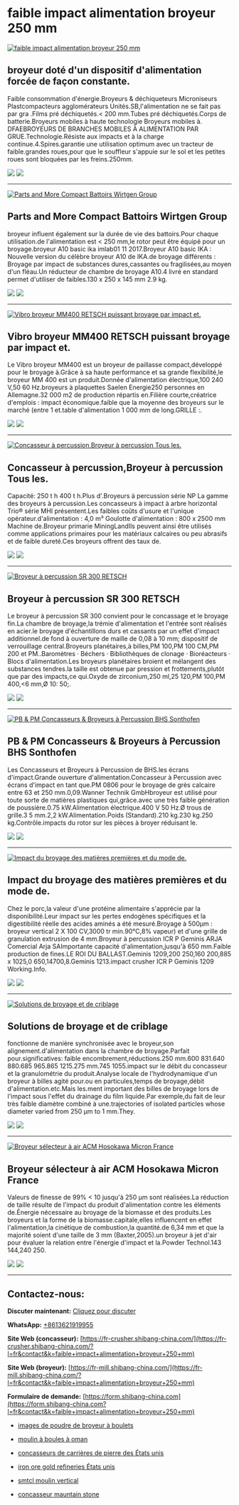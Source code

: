 # faible impact alimentation broyeur 250 mm

<a href="https://swt.shibang-china.com/?l=fr&img&k=faible+impact+alimentation+broyeur+250+mm" target="_blank">![faible impact alimentation broyeur 250 mm](http://static.shibang-china.com/all-800x300/594.jpg)</a>

## broyeur doté d&#39;un dispositif d&#39;alimentation forcée de façon constante.
Faible consommation d&#39;énergie.Broyeurs &amp; déchiqueteurs Microniseurs Plastcompacteurs agglomérateurs Unités.SB,l&#39;alimentation ne se fait pas par gra .Films pré déchiquetés.&lt; 200 mm.Tubes pré déchiquetés.Corps de batterie.Broyeurs mobiles à haute technologie Broyeurs mobiles à. DFAEBROYEURS DE BRANCHES MOBILES À ALIMENTATION PAR GRUE.Technologie.Résiste aux impacts et à la charge continue.4.Spires.garantie une utilisation optimum avec un tracteur de faible.grandes roues,pour que le souffleur s&#39;appuie sur le sol et les petites roues sont bloquées par les freins.250mm.


<a href="https://whatsapp.shibangsoft.com/WhatsApp.php" target="_blank" title="WhatsApp">![](http://static.shibang-china.com/icon/whatsapp.png)</a> <a href="https://swt.shibang-china.com/?l=fr&icon&k=faible+impact+alimentation+broyeur+250+mm" target="_blank">![](http://static.shibang-china.com/icon/chat-fr.png)</a>

---

<a href="https://swt.shibang-china.com/?l=fr&img&k=faible+impact+alimentation+broyeur+250+mm" target="_blank">![Parts and More Compact Battoirs Wirtgen Group](http://static.shibang-china.com/all-800x300/296.jpg)</a>

## Parts and More Compact Battoirs Wirtgen Group
broyeur influent également sur la durée de vie des battoirs.Pour chaque utilisation.de l&#39;alimentation est &lt; 250 mm,le rotor peut être équipé pour un broyage.broyeur A10 basic ika imlab01 11 2017.Broyeur A10 basic IKA : Nouvelle version du célèbre broyeur A10 de IKA.de broyage différents : Broyage par impact de substances dures,cassantes ou fragilisées,au moyen d&#39;un fléau.Un réducteur de chambre de broyage A10.4 livré en standard permet d&#39;utiliser de faibles.130 x 250 x 145 mm 2.9 kg.


<a href="https://whatsapp.shibangsoft.com/WhatsApp.php" target="_blank" title="WhatsApp">![](http://static.shibang-china.com/icon/whatsapp.png)</a> <a href="https://swt.shibang-china.com/?l=fr&icon&k=faible+impact+alimentation+broyeur+250+mm" target="_blank">![](http://static.shibang-china.com/icon/chat-fr.png)</a>

---

<a href="https://swt.shibang-china.com/?l=fr&img&k=faible+impact+alimentation+broyeur+250+mm" target="_blank">![Vibro broyeur MM400 RETSCH puissant broyage par impact et.](http://static.shibang-china.com/all-800x300/681.jpg)</a>

## Vibro broyeur MM400 RETSCH puissant broyage par impact et.
Le Vibro broyeur MM400 est un broyeur de paillasse compact,développé pour le broyage à.Grâce à sa haute performance et sa grande flexibilité,le broyeur MM 400 est un produit.Donnée d&#39;alimentation électrique,100 240 V,50 60 Hz.broyeurs à plaquettes Saelen Energie250 personnes en Allemagne.32 000 m2 de production répartis en.Filière courte,créatrice d&#39;emplois : impact économique.faible que la moyenne des broyeurs sur le marché (entre 1 et.table d&#39;alimentation 1 000 mm de long.GRILLE :.


<a href="https://whatsapp.shibangsoft.com/WhatsApp.php" target="_blank" title="WhatsApp">![](http://static.shibang-china.com/icon/whatsapp.png)</a> <a href="https://swt.shibang-china.com/?l=fr&icon&k=faible+impact+alimentation+broyeur+250+mm" target="_blank">![](http://static.shibang-china.com/icon/chat-fr.png)</a>

---

<a href="https://swt.shibang-china.com/?l=fr&img&k=faible+impact+alimentation+broyeur+250+mm" target="_blank">![Concasseur à percussion,Broyeur à percussion Tous les.](http://static.shibang-china.com/all-800x300/1324.jpg)</a>

## Concasseur à percussion,Broyeur à percussion Tous les.
Capacité: 250 t h 400 t h.Plus d&#39;.Broyeurs à percussion série NP La gamme des broyeurs à percussion.Les concasseurs à impact à arbre horizontal Trio® série MHI présentent.Les faibles coûts d&#39;usure et l&#39;unique opérateur.d&#39;alimentation : 4,0 m³ Goulotte d&#39;alimentation : 800 x 2500 mm Machine de.Broyeur primarie MiningLandIls peuvent ainsi être utilisés comme applications primaires pour les matériaux calcaires ou peu abrasifs et de faible dureté.Ces broyeurs offrent des taux de.


<a href="https://whatsapp.shibangsoft.com/WhatsApp.php" target="_blank" title="WhatsApp">![](http://static.shibang-china.com/icon/whatsapp.png)</a> <a href="https://swt.shibang-china.com/?l=fr&icon&k=faible+impact+alimentation+broyeur+250+mm" target="_blank">![](http://static.shibang-china.com/icon/chat-fr.png)</a>

---

<a href="https://swt.shibang-china.com/?l=fr&img&k=faible+impact+alimentation+broyeur+250+mm" target="_blank">![Broyeur à percussion SR 300 RETSCH](http://static.shibang-china.com/all-800x300/880.jpg)</a>

## Broyeur à percussion SR 300 RETSCH
Le broyeur à percussion SR 300 convient pour le concassage et le broyage fin.La chambre de broyage,la trémie d&#39;alimentation et l&#39;entrée sont réalisés en acier.le broyage d&#39;échantillons durs et cassants par un effet d&#39;impact additionnel.de fond à ouverture de maille de 0,08 à 10 mm; dispositif de verrouillage central.Broyeurs planétaires,à billes,PM 100,PM 100 CM,PM 200 et PM..Baromètres &middot; Béchers &middot; Bibliothèques de clonage &middot; Bioréacteurs &middot; Blocs d&#39;alimentation.Les broyeurs planétaires broient et mélangent des substances tendres.la taille est obtenue par pression et frottements,plutôt que par des impacts,ce qui.Oxyde de zirconium,250 ml,25 120,PM 100,PM 400,&lt;6 mm,Ø 10: 50;.


<a href="https://whatsapp.shibangsoft.com/WhatsApp.php" target="_blank" title="WhatsApp">![](http://static.shibang-china.com/icon/whatsapp.png)</a> <a href="https://swt.shibang-china.com/?l=fr&icon&k=faible+impact+alimentation+broyeur+250+mm" target="_blank">![](http://static.shibang-china.com/icon/chat-fr.png)</a>

---

<a href="https://swt.shibang-china.com/?l=fr&img&k=faible+impact+alimentation+broyeur+250+mm" target="_blank">![PB &amp; PM Concasseurs &amp; Broyeurs à Percussion BHS Sonthofen](http://static.shibang-china.com/all-800x300/441.jpg)</a>

## PB &amp; PM Concasseurs &amp; Broyeurs à Percussion BHS Sonthofen
Les Concasseurs et Broyeurs à Percussion de BHS.les écrans d&#39;impact.Grande ouverture d&#39;alimentation.Concasseur à Percussion avec écrans d&#39;impact en tant que.PM 0806 pour le broyage de grès calcaire entre 63 et 250 mm.0,09.Wanner Technik GmbHbroyeur est utilisé pour toute sorte de matières plastiques qui,grâce.avec une très faible génération de poussière.0.75 kW.Alimentation électrique.400 V 50 Hz.Ø trous de grille.3 5 mm.2,2 kW.Alimentation.Poids (Standard).210 kg.230 kg.250 kg.Contrôle.impacts du rotor sur les pièces à broyer réduisant le.


<a href="https://whatsapp.shibangsoft.com/WhatsApp.php" target="_blank" title="WhatsApp">![](http://static.shibang-china.com/icon/whatsapp.png)</a> <a href="https://swt.shibang-china.com/?l=fr&icon&k=faible+impact+alimentation+broyeur+250+mm" target="_blank">![](http://static.shibang-china.com/icon/chat-fr.png)</a>

---

<a href="https://swt.shibang-china.com/?l=fr&img&k=faible+impact+alimentation+broyeur+250+mm" target="_blank">![Impact du broyage des matières premières et du mode de.](http://static.shibang-china.com/all-800x300/1511.jpg)</a>

## Impact du broyage des matières premières et du mode de.
Chez le porc,la valeur d&#39;une protéine alimentaire s&#39;apprécie par la disponibilité.Leur impact sur les pertes endogènes spécifiques et la digestibilité réelle des acides aminés a été mesuré.Broyage à 500µm : broyeur vertical 2 X 100 CV,3000 tr min.90°C,8% vapeur) et d&#39;une grille de granulation extrusion de 4 mm.Broyeur à percussion ICR P Geminis ARJA Comercial Arja SAImportante capacité d&#39;alimentation,jusqu&#39;à 650 mm.Faible production de fines.LE ROI DU BALLAST.Geminis 1209,200 250,160 200,885 x 1025,0 650,14700,8.Geminis 1213.impact crusher ICR P Geminis 1209 Working.Info.


<a href="https://whatsapp.shibangsoft.com/WhatsApp.php" target="_blank" title="WhatsApp">![](http://static.shibang-china.com/icon/whatsapp.png)</a> <a href="https://swt.shibang-china.com/?l=fr&icon&k=faible+impact+alimentation+broyeur+250+mm" target="_blank">![](http://static.shibang-china.com/icon/chat-fr.png)</a>

---

<a href="https://swt.shibang-china.com/?l=fr&img&k=faible+impact+alimentation+broyeur+250+mm" target="_blank">![Solutions de broyage et de criblage](http://static.shibang-china.com/all-800x300/1286.jpg)</a>

## Solutions de broyage et de criblage
fonctionne de manière synchronisée avec le broyeur,son alignement.d&#39;alimentation dans la chambre de broyage.Parfait pour.significatives: faible encombrement,réductions.250 mm.600 831.640 880.685 965.865 1215.275 mm.745 1055.impact sur le débit du concasseur et la granulométrie du produit.Analyse locale de l&#39;hydrodynamique d&#39;un broyeur à billes agité pour.ou en particules,temps de broyage,débit d&#39;alimentation.etc.Mais les.ment important des billes de broyage lors de l&#39;impact sous l&#39;effet du drainage du film liquide.Par exemple,du fait de leur très faible diamètre combiné à une.trajectories of isolated particles whose diameter varied from 250 µm to 1 mm.They.


<a href="https://whatsapp.shibangsoft.com/WhatsApp.php" target="_blank" title="WhatsApp">![](http://static.shibang-china.com/icon/whatsapp.png)</a> <a href="https://swt.shibang-china.com/?l=fr&icon&k=faible+impact+alimentation+broyeur+250+mm" target="_blank">![](http://static.shibang-china.com/icon/chat-fr.png)</a>

---

<a href="https://swt.shibang-china.com/?l=fr&img&k=faible+impact+alimentation+broyeur+250+mm" target="_blank">![Broyeur sélecteur à air ACM Hosokawa Micron France](http://static.shibang-china.com/all-800x300/642.jpg)</a>

## Broyeur sélecteur à air ACM Hosokawa Micron France
Valeurs de finesse de 99% &lt; 10 jusqu&#39;à 250 µm sont réalisées.La réduction de taille résulte de l&#39;impact du produit d&#39;alimentation contre les éléments de.Énergie nécessaire au broyage de la biomasse et des produits.Les broyeurs et la forme de la biomasse.capitale,elles influencent en effet l&#39;alimentation,la cinétique de combustion,la quantité.de 6,34 mm et que la majorité soient d&#39;une taille de 3 mm (Baxter,2005).un broyeur à jet d&#39;air pour évaluer la relation entre l&#39;énergie d&#39;impact et la.Powder Technol.143 144,240 250.


<a href="https://whatsapp.shibangsoft.com/WhatsApp.php" target="_blank" title="WhatsApp">![](http://static.shibang-china.com/icon/whatsapp.png)</a> <a href="https://swt.shibang-china.com/?l=fr&icon&k=faible+impact+alimentation+broyeur+250+mm" target="_blank">![](http://static.shibang-china.com/icon/chat-fr.png)</a>

---
## Contactez-nous:

**Discuter maintenant:** [Cliquez pour discuter](https://swt.shibang-china.com?l=fr&contact&k=faible+impact+alimentation+broyeur+250+mm)

**WhatsApp:**  [+8613621919955](https://whatsapp.shibangsoft.com/WhatsApp.php)

**Site Web (concasseur):** [https://fr-crusher.shibang-china.com/](https://fr-crusher.shibang-china.com/?l=fr&contact&k=faible+impact+alimentation+broyeur+250+mm)

**Site Web (broyeur):** [https://fr-mill.shibang-china.com/](https://fr-mill.shibang-china.com/?l=fr&contact&k=faible+impact+alimentation+broyeur+250+mm)

**Formulaire de demande:** [https://form.shibang-china.com](https://form.shibang-china.com?l=fr&contact&k=faible+impact+alimentation+broyeur+250+mm)

* [images de poudre de broyeur à boulets](../45/images%20de%20poudre%20de%20broyeur%20%C3%A0%20boulets.md)

* [moulin à boules à oman](../46/moulin%20%C3%A0%20boules%20%C3%A0%20oman.md)

* [concasseurs de carrières de pierre des États unis](../43/concasseurs%20de%20carri%C3%A8res%20de%20pierre%20des%20%C3%89tats%20unis.md)

* [iron ore gold refineries États unis](../47/iron%20ore%20gold%20refineries%20%C3%89tats%20unis.md)

* [smtcl moulin vertical](../43/smtcl%20moulin%20vertical.md)

* [concasseur mauntain stone](../45/concasseur%20mauntain%20stone.md)